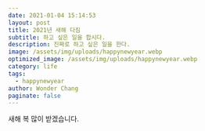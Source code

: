 ```yaml
---
date: 2021-01-04 15:14:53
layout: post
title: 2021년 새해 다짐
subtitle: 하고 싶은 일을 합시다.
description: 진짜로 하고 싶은 일을 한다.
image: /assets/img/uploads/happynewyear.webp
optimized_image: /assets/img/uploads/happynewyear.webp
category: life
tags:
  - happynewyear
author: Wonder Chang
paginate: false
---
```

새해 복 많이 받겠습니다.
